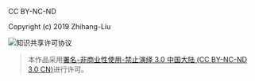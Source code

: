 CC BY-NC-ND

Copyright (c) 2019 Zhihang-Liu

![知识共享许可协议](https://licensebuttons.net/l/by-nc-nd/3.0/cn/88x31.png)

> 本作品采用[署名-非商业性使用-禁止演绎 3.0 中国大陆 (CC BY-NC-ND 3.0 CN)](http://creativecommons.org/licenses/by-nc-nd/3.0/cn/)进行许可。
